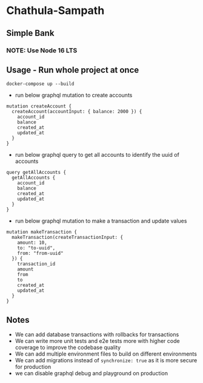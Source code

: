 # Chathula-Sampath

## Simple Bank

### NOTE: Use Node 16 LTS

## Usage - Run whole project at once

```
docker-compose up --build
```

- run below graphql mutation to create accounts
```gql
mutation createAccount {
  createAccount(accountInput: { balance: 2000 }) {
    account_id
    balance
    created_at
    updated_at
  }
}
```

- run below graphql query to get all accounts to identify the uuid of accounts
```gql
query getAllAccounts {
  getAllAccounts {
    account_id
    balance
    created_at
    updated_at
  }
}
```

- run below graphql mutation to make a transaction and update values
```gql
mutation makeTransaction {
  makeTransaction(createTransactionInput: {
    amount: 10,
    to: "to-uuid",
    from: "from-uuid"
  }) {
    transaction_id
    amount
    from
    to
    created_at
    updated_at
  }
}
```

## Notes

- We can add database transactions with rollbacks for transactions
- We can write more unit tests and e2e tests more with higher code coverage to improve the codebase quality
- We can add multiple environment files to build on different environments
- We can add migrations instead of `synchronize: true` as it is more secure for production
- we can disable graphql debug and playground on production
